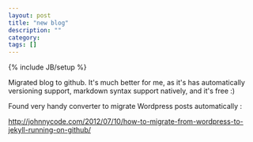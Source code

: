 ```yaml
---
layout: post
title: "new blog"
description: ""
category: 
tags: []
---
```

{% include JB/setup %}

Migrated blog to github. It's much better for me, as it's has automatically versioning support, markdown syntax support natively, and it's free :)

Found very handy converter to migrate Wordpress posts automatically :

http://johnnycode.com/2012/07/10/how-to-migrate-from-wordpress-to-jekyll-running-on-github/